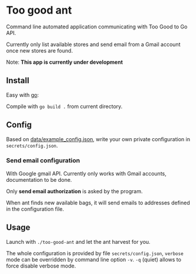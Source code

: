 # Too good ant

Command line automated application communicating with Too Good to Go API.

Currently only list available stores and send email from a Gmail account once new stores are found.

Note: **This app is currently under development**

## Install

Easy with [go](https://go.dev/dl/):

Compile with `go build .` from current directory.

## Config

Based on [data/example_config.json](data/example_config.json), write your own private configuration in `secrets/config.json`.

### Send email configuration

With Google gmail API. Currently only works with Gmail accounts, documentation to be done.

Only **send email authorization** is asked by the program.

When ant finds new available bags, it will send emails to addresses defined in the configuration file.

## Usage

Launch with `./too-good-ant` and let the ant harvest for you.

The whole configuration is provided by file `secrets/config.json`, `verbose` mode can be overridden by command line option `-v`.
`-q` (quiet) allows to force disable verbose mode.
